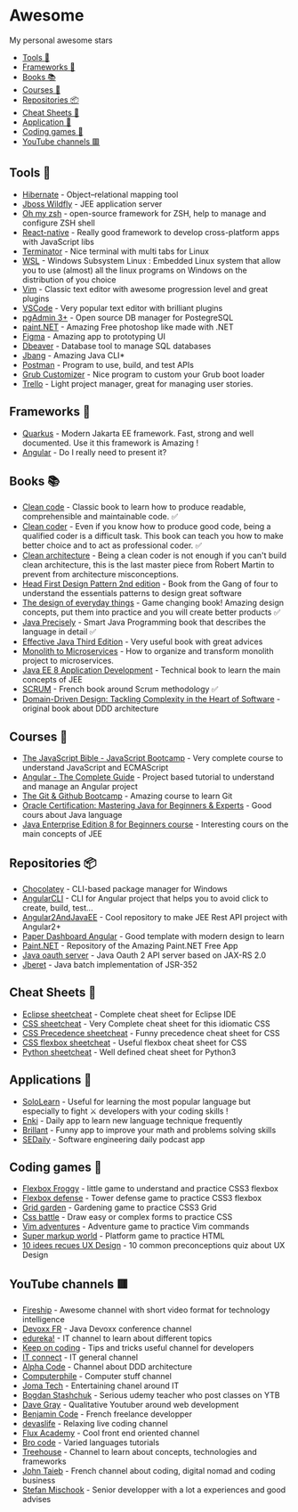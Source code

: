 # Awesome
My personal awesome stars

<!-- TOC start -->
- [Tools 🧰](#tools-)
- [Frameworks 🚀](#frameworks-)
- [Books 📚](#books-)
- [Courses 📼](#courses-)
- [Repositories 📦 ](#repositories-)
- [Cheat Sheets 📝](#cheat-sheets-)
- [Application 📲](#applications-)
- [Coding games 🎲](#coding-games-)
- [YouTube channels 🟥](#youtube-channels-)
<!-- TOC end -->

## Tools 🧰
- [Hibernate](https://hibernate.org/) - Object–relational mapping tool 
- [Jboss Wildfly](https://www.jboss.org/) - JEE application server
- [Oh my zsh](https://github.com/ohmyzsh/ohmyzsh#readme) - open-source framework for ZSH, help to manage and configure ZSH shell
- [React-native](https://github.com/facebook/react-native) - Really good framework to develop cross-platform apps with JavaScript libs  
- [Terminator](https://en.wikipedia.org/wiki/Terminator_(terminal_emulator)) - Nice terminal with multi tabs for Linux
- [WSL](https://docs.microsoft.com/en-us/windows/wsl/) - Windows Subsystem Linux : Embedded Linux system that allow you to use (almost) all the linux programs on Windows on the distribution of you choice
- [Vim](https://fr.wikipedia.org/wiki/Vim) - Classic text editor with awesome progression level and great plugins
- [VSCode](https://code.visualstudio.com/) - Very popular text editor with brilliant plugins
- [pgAdmin 3+](https://www.pgadmin.org/) - Open source DB manager for PostegreSQL
- [paint.NET](https://www.getpaint.net/) - Amazing Free photoshop like made with .NET 
- [Figma](https://www.figma.com/login) - Amazing app to prototyping UI
- [Dbeaver](https://dbeaver.io/) - Database tool to manage SQL databases
- [Jbang](https://www.jbang.dev/) - Amazing Java CLI*
- [Postman](https://www.postman.com/) - Program to use, build, and test APIs
- [Grub Customizer](https://doc.ubuntu-fr.org/grub-customizer) - Nice program to custom your Grub boot loader
- [Trello](https://trello.com) - Light project manager, great for managing user stories.

## Frameworks 🚀
- [Quarkus](https://quarkus.io) - Modern Jakarta EE framework. Fast, strong and well documented. Use it this framework is Amazing !
- [Angular](https://angular.io/) - Do I really need to present it?


## Books 📚
- [Clean code](https://www.goodreads.com/book/show/3735293-clean-code) - Classic book to learn how to produce readable, comprehensible and maintainable code. ✅ 
- [Clean coder](https://www.goodreads.com/book/show/10284614-the-clean-coder?from_search=true&from_srp=true&qid=f5euGcEWIy&rank=2) - Even if you know how to produce good code, being a qualified coder is a difficult task. This book can teach you how to make better choice and to act as professional coder. ✅
- [Clean architecture](https://www.goodreads.com/book/show/18043011-clean-architecture) - Being a clean coder is not enough if you can't build clean architecture, this is the last master piece from Robert Martin to prevent from architecture misconceptions.  
- [Head First Design Pattern 2nd edition](https://www.goodreads.com/book/show/58128.Head_First_Design_Patterns) - Book from the Gang of four to understand the essentials patterns to design great software
- [The design of everyday things](https://www.goodreads.com/book/show/840.The_Design_of_Everyday_Things) - Game changing book! Amazing design concepts, put them into practice and you will create better products ✅
- [Java Precisely](https://www.goodreads.com/book/show/666021.Java_Precisely) - Smart Java Programming book that describes the language in detail ✅ 
- [Effective Java Third Edition](https://www.goodreads.com/book/show/34927404-effective-java) - Very useful book with great advices
- [Monolith to Microservices](https://www.oreilly.com/library/view/monolith-to-microservices/9781492047834/) - How to organize and transform monolith project to microservices.
- [Java EE 8 Application Development](https://www.amazon.fr/Java-Application-Development-Enterprise-applications/dp/1788293673/ref=sr_1_2?__mk_fr_FR=%C3%85M%C3%85%C5%BD%C3%95%C3%91&crid=21OEXX3I4ASHP&keywords=Java+ee+8+application+dev&qid=1654111493&sprefix=java+ee+8+application+dev%2Caps%2C72&sr=8-2) - Technical book to learn the main concepts of JEE 
- [SCRUM](https://www.goodreads.com/book/show/51444247-scrum---5e-d) - French book around Scrum methodology ✅ 
- [Domain-Driven Design: Tackling Complexity in the Heart of Software](https://www.goodreads.com/book/show/179133.Domain_Driven_Design) - original book about DDD architecture


## Courses 📼
- [The JavaScript Bible - JavaScript Bootcamp](https://www.udemy.com/course/javascript-bible/) - Very complete course to understand JavaScript and ECMAScript
- [Angular - The Complete Guide](https://www.udemy.com/course/the-complete-guide-to-angular-2) - Project based tutorial to understand and manage an Angular project
- [The Git & Github Bootcamp](https://www.udemy.com/course/git-and-github-bootcamp/) - Amazing course to learn Git
- [Oracle Certification: Mastering Java for Beginners & Experts](https://www.udemy.com/course/java-series/) - Good cours about Java language
- [Java Enterprise Edition 8 for Beginners course](https://www.udemy.com/course/java-enterprise-edition-8/) - Interesting cours on the main concepts of JEE


## Repositories 📦 
- [Chocolatey](https://github.com/chocolatey/choco) - CLI-based package manager for Windows
- [AngularCLI](https://github.com/angular/angular-cli?utm_source=mybridge&utm_medium=blog&utm_campaign=read_more) - CLI for Angular project that helps you to avoid click to create, build, test...
- [Angular2AndJavaEE](https://github.com/Angular2Guy/Angular2AndJavaEE) - Cool repository to make JEE Rest API project with Angular2+
- [Paper Dashboard Angular](https://github.com/creativetimofficial/paper-dashboard-angular) - Good template with modern design to learn
- [Paint.NET](https://github.com/paintdotnet) -  Repository of the Amazing Paint.NET Free App
- [Java oauth server](https://github.com/authlete/java-oauth-server) - Java Oauth 2 API server based on JAX-RS 2.0
- [Jberet](https://github.com/jberet) - Java batch implementation of JSR-352 

## Cheat Sheets 📝
- [Eclipse sheetcheat](https://github.com/pellaton/eclipse-cheatsheet) - Complete cheat sheet for Eclipse IDE
- [CSS sheetcheat](https://websitesetup.org/css3-cheat-sheet/) - Very Complete cheat sheet for this idiomatic CSS
- [CSS Precedence sheetcheat](https://specifishity.com/) - Funny precedence cheat sheet for CSS
- [CSS flexbox sheetcheat](https://yoksel.github.io/flex-cheatsheet/) - Useful flexbox cheat sheet for CSS
- [Python sheetcheat](https://www.google.com/url?sa=t&rct=j&q=&esrc=s&source=web&cd=&cad=rja&uact=8&ved=2ahUKEwjE16iR1cH2AhUMyxoKHRkKDpMQFnoECA4QAQ&url=https%3A%2F%2Fperso.limsi.fr%2Fpointal%2F_media%2Fpython%3Acours%3Amementopython3-english.pdf&usg=AOvVaw1ogJFUltssPPSBgs3nrU16) - Well defined cheat sheet for Python3

## Applications 📲
- [SoloLearn](https://www.sololearn.com/profile/13902886) - Useful for learning the most popular language but especially to fight ⚔️ developers with your coding skills !
- [Enki](https://www.enki.com/) - Daily app to learn new language technique frequently
- [Brillant](https://brilliant.org/home/) - Funny app to improve your math and problems solving skills 
- [SEDaily](https://softwareengineeringdaily.com/) - Software engineering daily podcast app

## Coding games 🎲
- [Flexbox Froggy](https://flexboxfroggy.com/) - little game to understand and practice CSS3 flexbox
- [Flexbox defense](http://www.flexboxdefense.com/) - Tower defense game to practice CSS3 flexbox
- [Grid garden](https://cssgridgarden.com/) - Gardening game to practice CSS3 Grid
- [Css battle](https://cssbattle.dev/) - Draw easy or complex forms to practice CSS
- [Vim adventures](https://vim-adventures.com/) - Adventure game to practice Vim commands
- [Super markup world](https://supermarkupworld.com/) - Platform game to practice HTML
- [10 idees recues UX Design](https://10ideesrecuesenuxdesign.castoretpollux.com/fr/) - 10 common preconceptions quiz about UX Design 

## YouTube channels 🟥
- [Fireship](https://www.youtube.com/c/Fireship) - Awesome channel with short video format for technology intelligence
- [Devoxx FR](https://www.youtube.com/channel/UCsVPQfo5RZErDL41LoWvk0A) - Java Devoxx conference channel
- [edureka!](https://www.youtube.com/c/edurekaIN) - IT channel to learn about different topics
- [Keep on coding](https://www.youtube.com/c/KeepOnCoding) - Tips and tricks useful channel for developers
- [IT connect](https://www.youtube.com/c/It-connectFr) - IT general channel 
- [Alpha Code](https://www.youtube.com/c/AlphaCode8) - Channel about DDD architecture
- [Computerphile](https://www.youtube.com/user/Computerphile) - Computer stuff channel
- [Joma Tech](https://www.youtube.com/c/JomaOppa) - Entertaining chanel around IT
- [Bogdan Stashchuk](https://www.youtube.com/c/CodingTutorials) - Serious udemy teacher who post classes on YTB
- [Dave Gray](https://www.youtube.com/c/DaveGrayTeachesCode/videos) - Qualitative Youtuber around web development 
- [Benjamin Code](https://www.youtube.com/c/BenjaminCode) - French freelance developper 
- [devaslife](https://www.youtube.com/channel/UC7yZ6keOGsvERMp2HaEbbXQ) - Relaxing live coding channel 
- [Flux Academy](https://www.youtube.com/c/FluxWithRanSegall) - Cool front end oriented channel 
- [Bro code](https://www.youtube.com/c/BroCodez) - Varied languages tutorials
- [Treehouse](https://www.youtube.com/c/gotreehouse/videos) - Channel to learn about concepts, technologies and frameworks
- [John Taieb](https://www.youtube.com/c/JohnTaieb) - French channel about coding, digital nomad and coding business
- [Stefan Mischook](https://www.youtube.com/c/StefanMischook) - Senior developper with a lot a experiences and good advises 

